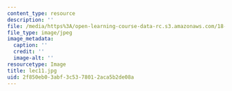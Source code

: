 ```yaml
---
content_type: resource
description: ''
file: /media/https%3A/open-learning-course-data-rc.s3.amazonaws.com/18-01sc-single-variable-calculus-fall-2010/2f850eb03abf3c5378012aca5b2de08a_lec11.jpg
file_type: image/jpeg
image_metadata:
  caption: ''
  credit: ''
  image-alt: ''
resourcetype: Image
title: lec11.jpg
uid: 2f850eb0-3abf-3c53-7801-2aca5b2de08a
---
```

